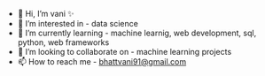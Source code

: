 - 👋 Hi, I’m vani ✨
- 👀 I’m interested in - data science
- 🌱 I’m currently learning - machine learnig, web development, sql, python, web frameworks
- 💞️ I’m looking to collaborate on - machine learning projects
- 📫 How to reach me - bhattvani91@gmail.com

<!---
vani4vani/vani4vani is a ✨ special ✨ repository because its `README.md` (this file) appears on your GitHub profile.
You can click the Preview link to take a look at your changes.
--->

